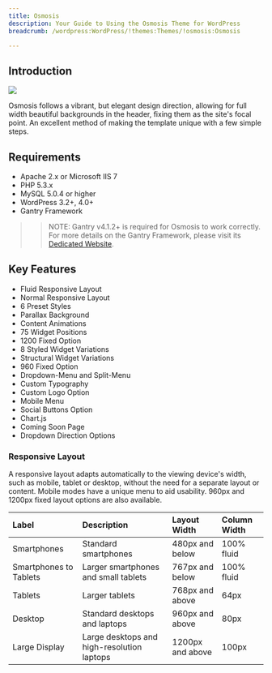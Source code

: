 ```yaml
---
title: Osmosis
description: Your Guide to Using the Osmosis Theme for WordPress
breadcrumb: /wordpress:WordPress/!themes:Themes/!osmosis:Osmosis

---
```


Introduction
-----

![][osmosis]

Osmosis follows a vibrant, but elegant design direction, allowing for full width beautiful backgrounds in the header, fixing them as the site's focal point. An excellent method of making the template unique with a few simple steps.

Requirements
-----

* Apache 2.x or Microsoft IIS 7
* PHP 5.3.x
* MySQL 5.0.4 or higher
* WordPress 3.2+, 4.0+
* Gantry Framework

>> NOTE: Gantry v4.1.2+ is required for Osmosis to work correctly. For more details on the Gantry Framework, please visit its [Dedicated Website][gantry].

Key Features
-----

* Fluid Responsive Layout
* Normal Responsive Layout
* 6 Preset Styles
* Parallax Background
* Content Animations
* 75 Widget Positions
* 1200 Fixed Option
* 8 Styled Widget Variations
* Structural Widget Variations
* 960 Fixed Option
* Dropdown-Menu and Split-Menu
* Custom Typography
* Custom Logo Option
* Mobile Menu
* Social Buttons Option
* Chart.js
* Coming Soon Page
* Dropdown Direction Options

### Responsive Layout

A responsive layout adapts automatically to the viewing device's width, such as mobile, tablet or desktop, without the need for a separate layout or content. Mobile modes have a unique menu to aid usability. 960px and 1200px fixed layout options are also available.

| Label                  | Description                                | Layout Width     | Column Width |
| :----------            | :----------                                | :----------      | :----------  |
| Smartphones            | Standard smartphones                       | 480px and below  | 100% fluid   |
| Smartphones to Tablets | Larger smartphones and small tablets       | 767px and below  | 100% fluid   |
| Tablets                | Larger tablets                             | 768px and above  | 64px         |
| Desktop                | Standard desktops and laptops              | 960px and above  | 80px         |
| Large Display          | Large desktops and high-resolution laptops | 1200px and above | 100px        |

[gantry]: http://gantry.org/
[gantry_install]: ../../start/gantry.md
[osmosis]: assets/osmosis.jpeg
[chart]: assets/chart.jpeg
[roksprocket]: assets/roksprocket.jpg
[filezilla]: https://filezilla-project.org
[launcher]: ../../start/rocketlauncher.md
[colorchooser]: assets/colorchooser.jpg
[icondriven]: assets/icondriven.jpg
[dropdownmenu]: assets/dropdownmenu.jpg

